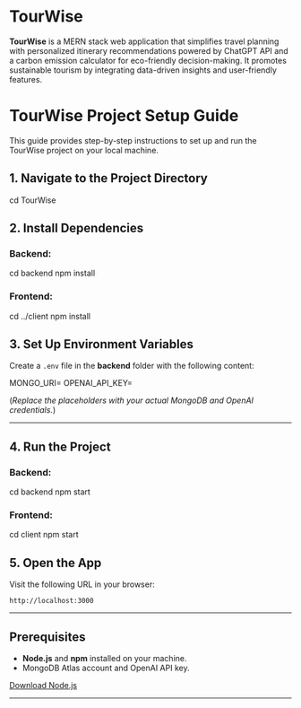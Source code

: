 # TourWise
**TourWise** is a MERN stack web application that simplifies travel planning with personalized itinerary recommendations powered by ChatGPT API and a carbon emission calculator for eco-friendly decision-making. It promotes sustainable tourism by integrating data-driven insights and user-friendly features.

# TourWise Project Setup Guide

This guide provides step-by-step instructions to set up and run the TourWise project on your local machine.

## 1. Navigate to the Project Directory

cd TourWise

## 2. Install Dependencies

### Backend:

cd backend
npm install

### Frontend:

cd ../client
npm install

## 3. Set Up Environment Variables

Create a `.env` file in the **backend** folder with the following content:

MONGO_URI=<Your MongoDB Atlas connection string>
OPENAI_API_KEY=<Your OpenAI API key>


(*Replace the placeholders with your actual MongoDB and OpenAI credentials.*)

---

## 4. Run the Project

### Backend:

cd backend
npm start

### Frontend:

cd client
npm start

## 5. Open the App

Visit the following URL in your browser:
```
http://localhost:3000
```

---

## Prerequisites
- **Node.js** and **npm** installed on your machine.
- MongoDB Atlas account and OpenAI API key.

[Download Node.js](https://nodejs.org/)

----------------------------------------------------
